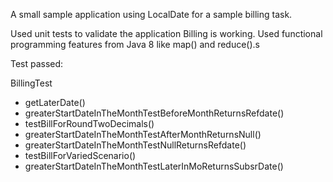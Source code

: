 A small sample application using LocalDate for a sample billing task.

Used unit tests to validate the application Billing is working. Used functional programming features from Java 8 like map() and reduce().s

Test passed: 

BillingTest
* getLaterDate()
* greaterStartDateInTheMonthTestBeforeMonthReturnsRefdate()
* testBillForRoundTwoDecimals()
* greaterStartDateInTheMonthTestAfterMonthReturnsNull()
* greaterStartDateInTheMonthTestNullReturnsRefdate()
* testBillForVariedScenario()
* greaterStartDateInTheMonthTestLaterInMoReturnsSubsrDate()